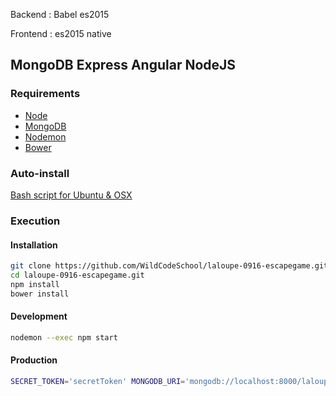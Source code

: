 Backend : Babel es2015

Frontend : es2015 native

## MongoDB Express Angular NodeJS

### Requirements

-   [Node](https://doc.ubuntu-fr.org/nodejs#depuis_un_ppa)
-   [MongoDB](https://doc.ubuntu-fr.org/mongodb#installation)
-   [Nodemon](http://nodemon.io/)
-   [Bower](https://bower.io/)

### Auto-install

[Bash script for Ubuntu & OSX](https://gist.github.com/pierregaillard1986/173dfb97dc821cc0eed51f4de4baf776)

### Execution

#### Installation

```bash
git clone https://github.com/WildCodeSchool/laloupe-0916-escapegame.git
cd laloupe-0916-escapegame.git
npm install
bower install
```

#### Development

```bash
nodemon --exec npm start
```

#### Production

```bash
SECRET_TOKEN='secretToken' MONGODB_URI='mongodb://localhost:8000/laloupe-0916-escapegame.git' npm start
```
